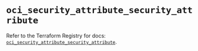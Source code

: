 # `oci_security_attribute_security_attribute`

Refer to the Terraform Registry for docs: [`oci_security_attribute_security_attribute`](https://registry.terraform.io/providers/oracle/oci/7.19.0/docs/resources/security_attribute_security_attribute).

